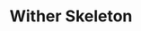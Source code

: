 ---
title: "Wither Skeleton"
draft: false
category: "High Performance"
weight: 5

product:
  id: "wither-skeleton"
  name: "Wither Skeleton"
  price: "42.00"

  customFields:
    - name: "RAM"
      type: "readonly"
      value: "10 GB"

    - name: "Storage"
      type: "readonly"
      value: "100GB"

  selectedPlan: "monthly-plan"

  availablePlans:
    - id: "monthly-plan"
      name: "Monthly Subscription"
      frequency: "monthly"
      interval: 1
      itemPrice: 42.00
---
